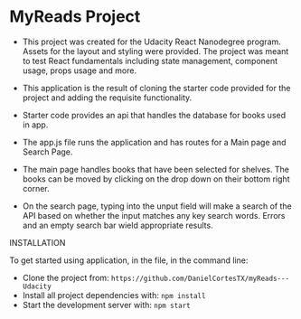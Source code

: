 # MyReads Project

* This project was created for the Udacity React Nanodegree program. Assets for the layout and styling were provided. The project was meant to test React fundamentals including state management, component usage, props usage and more.

* This application is the result of cloning the starter code provided for the project and adding the requisite functionality.

* Starter code provides an api that handles the database for books used in app.

* The app.js file runs the application and has routes for a Main page and Search Page.

* The main page handles books that have been selected for shelves. The books can be moved by clicking on the drop down on their bottom right corner.

* On the search page, typing into the unput field will make a search of the API based on whether the input matches any key search words. Errors and an empty search bar wield appropriate results.

INSTALLATION

To get started using application, in the file, in the command line:

* Clone the project from:
  `https://github.com/DanielCortesTX/myReads---Udacity`
* Install all project dependencies with:
   `npm install`
* Start the development server with:
   `npm start`